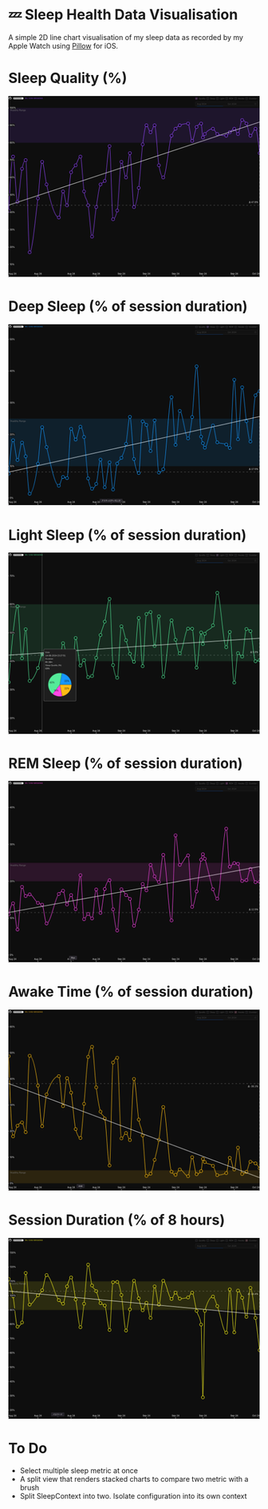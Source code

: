 # :zzz: Sleep Health Data Visualisation

A simple 2D line chart visualisation of my sleep data as recorded by my Apple Watch using [Pillow](https://pillow.app/) for iOS.

# Sleep Quality (%)
![quality.png](docs/images/quality.png)

# Deep Sleep (% of session duration)
![deep.png](docs/images/deep.png)

# Light Sleep (% of session duration)
![light.png](docs/images/light.png)

# REM Sleep (% of session duration)
![rem.png](docs/images/rem.png)

# Awake Time (% of session duration)
![awake.png](docs/images/awake.png)

# Session Duration (% of 8 hours)
![duration.png](docs/images/duration.png)

# To Do

- Select multiple sleep metric at once
- A split view that renders stacked charts to compare two metric with a brush
- Split SleepContext into two. Isolate configuration into its own context